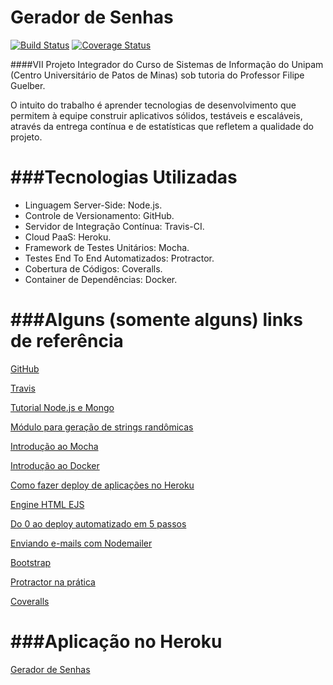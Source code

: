 # Gerador de Senhas

[![Build Status](https://travis-ci.org/CarlosTWMF/geradordesenhas.svg?branch=master)](https://travis-ci.org/CarlosTWMF/geradordesenhas)
[![Coverage Status](https://coveralls.io/repos/CarlosTWMF/geradordesenhas/badge.svg?branch=master)](https://coveralls.io/r/CarlosTWMF/geradordesenhas?branch=master)

####VII Projeto Integrador do Curso de Sistemas de Informação do Unipam (Centro Universitário de Patos de Minas) sob tutoria do Professor Filipe Guelber.

O intuito do trabalho é aprender tecnologias de desenvolvimento que permitem à equipe construir aplicativos sólidos, testáveis e escaláveis, através da entrega contínua e de estatísticas que refletem a qualidade do projeto.

###Tecnologias Utilizadas
===========
* Linguagem Server-Side: Node.js.
* Controle de Versionamento: GitHub.
* Servidor de Integração Contínua: Travis-CI.
* Cloud PaaS: Heroku.
* Framework de Testes Unitários: Mocha.
* Testes End To End Automatizados: Protractor.
* Cobertura de Códigos: Coveralls.
* Container de Dependências: Docker.

###Alguns (somente alguns) links de referência
===========
[GitHub](https://help.github.com/articles/generating-ssh-keys/#step-4-add-your-ssh-key-to-your-account)

[Travis](http://docs.travis-ci.com/user/build-configuration/#The-Build-Matrix)

[Tutorial Node.js e Mongo](http://cwbuecheler.com/web/tutorials/2013/node-express-mongo/)

[Módulo para geração de strings randômicas](https://www.npmjs.com/package/randomstring)

[Introdução ao Mocha](http://www.marcioalthmann.net/2014/01/tdd-e-node-js-introducao-ao-mocha/)

[Introdução ao Docker](https://www.airpair.com/docker/posts/introducao-ao-docker-para-o-desenvolvedor-nodejs#pr-ximo-post-adicionando-docker-a-uma-aplica-o-existente-executando-e-conectando-containers)

[Como fazer deploy de aplicações no Heroku](http://www.pinceladasdaweb.com.br/blog/2013/03/01/como-fazer-deploy-de-apps-para-o-heroku/)

[Engine HTML EJS](https://scotch.io/tutorials/use-ejs-to-template-your-node-application)

[Do 0 ao deploy automatizado em 5 passos](https://lricoy.wordpress.com/2015/02/12/iniciando-com-angular-e-nodeexpress-do-0-ao-deploy-em-5-passos/)

[Enviando e-mails com Nodemailer](http://adilapapaya.com/docs/nodemailer/)

[Bootstrap](http://getbootstrap.com)

[Protractor na prática](http://www.ng-newsletter.com/posts/practical-protractor.html)

[Coveralls](https://coveralls.io/)

###Aplicação no Heroku
===========
[Gerador de Senhas](https://geradordesenhas.herokuapp.com/)